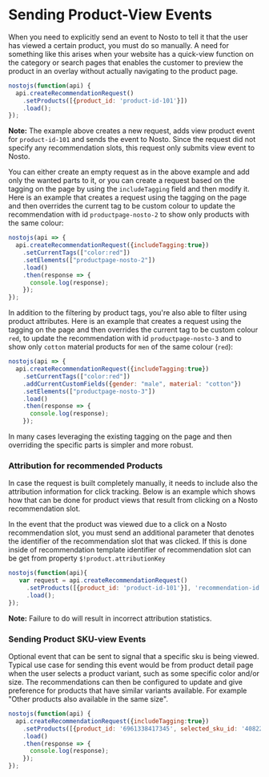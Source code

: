 # Sending Product-View Events

When you need to explicitly send an event to Nosto to tell it that the user has viewed a certain product, you must do so manually. A need for something like this arises when your website has a quick-view function on the category or search pages that enables the customer to preview the product in an overlay without actually navigating to the product page.

```javascript
nostojs(function(api) {
  api.createRecommendationRequest()
    .setProducts([{product_id: 'product-id-101'}])
    .load();
});
```

**Note:** The example above creates a new request, adds view product event for `product-id-101` and sends the event to Nosto. Since the request did not specify any recommendation slots, this request only submits view event to Nosto.

You can either create an empty request as in the above example and add only the wanted parts to it, or you can create a request based on the tagging on the page by using the `includeTagging` field and then modify it. Here is an example that creates a request using the tagging on the page and then overrides the current tag to be custom colour to update the recommendation with id `productpage-nosto-2` to show only products with the same colour:

```javascript
nostojs(api => {
  api.createRecommendationRequest({includeTagging:true})
    .setCurrentTags(["color:red"])
    .setElements(["productpage-nosto-2"])
    .load()
    .then(response => {
      console.log(response);
    });
});
```

In addition to the filtering by product tags, you're also able to filter using product attributes. Here is an example that creates a request using the tagging on the page and then overrides the current tag to be custom colour `red`, to update the recommendation with id `productpage-nosto-3` and to show only `cotton` material products for `men` of the same colour (`red`):

```javascript
nostojs(api => {
  api.createRecommendationRequest({includeTagging:true})
    .setCurrentTags(["color:red"])
    .addCurrentCustomFields({gender: "male", material: "cotton"})
    .setElements(["productpage-nosto-3"])
    .load()
    .then(response => {
      console.log(response);
    });
```

In many cases leveraging the existing tagging on the page and then overriding the specific parts is simpler and more robust.



### Attribution for recommended Products

In case the request is built completely manually, it needs to include also the attribution information for click tracking. Below is an example which shows how that can be done for product views that result from clicking on a Nosto recommendation slot.

In the event that the product was viewed due to a click on a Nosto recommendation slot, you must send an additional parameter that denotes the identifier of the recommendation slot that was clicked. If this is done inside of recommendation template identifier of recommendation slot can be get from property `$!product.attributionKey`

```javascript
nostojs(function(api){
   var request = api.createRecommendationRequest()
     .setProducts([{product_id: 'product-id-101'}], 'recommendation-id')
     .load();
});
```

**Note:** Failure to do will result in incorrect attribution statistics.



### Sending Product SKU-view Events

Optional event that can be sent to signal that a specific sku is being viewed. Typical use case for sending this event would be from product detail page when the user selects a product variant, such as some specific color and/or size. The recommendations can then be configured to update and give preference for products that have similar variants available. For example "Other products also available in the same size".

```javascript
nostojs(function(api) {
  api.createRecommendationRequest({includeTagging:true})
    .setProducts([{product_id: '6961338417345', selected_sku_id: '40822930473153'}])
    .load()
    .then(response => {
      console.log(response);
    });
});
```
